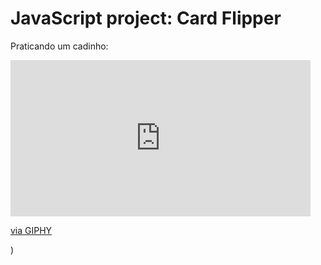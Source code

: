 # JavaScript project: Card Flipper
Praticando um cadinho:

<iframe src="https://giphy.com/embed/IpBdyV8MXPAYtoVqg4" width="480" height="250" frameBorder="0" class="giphy-embed" allowFullScreen></iframe><p><a href="https://giphy.com/gifs/IpBdyV8MXPAYtoVqg4">via GIPHY</a></p>)
